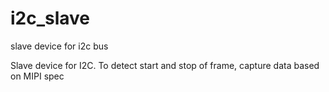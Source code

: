 # i2c_slave
slave device for i2c bus

Slave device for I2C. To detect start and stop of frame, capture data based on MIPI spec
